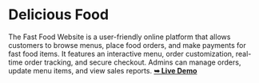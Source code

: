 # Delicious Food
The Fast Food Website is a user-friendly online platform that allows customers to browse menus, place food orders, and make payments for fast food items. It features an interactive menu, order customization, real-time order tracking, and secure checkout. Admins can manage orders, update menu items, and view sales reports.
<a href="https://codewithsadee.github.io/foodie/"><strong>➥ Live Demo</strong></a>
